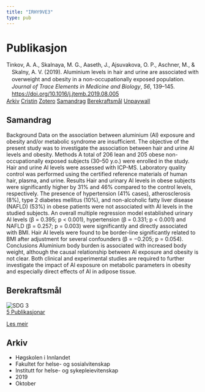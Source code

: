 ```yaml
---
title: "IRHY9VE3"
type: pub
---
```

<h1>Publikasjon</h1>
<article id="csl-bib-container-IRHY9VE3" class="csl-bib-container">
  <div class="csl-bib-body" style="line-height: 1.35; padding-left: 1em; text-indent:-1em;">
  <div class="csl-entry">Tinkov, A. A., Skalnaya, M. G., Aaseth, J., Ajsuvakova, O. P., Aschner, M., &amp; Skalny, A. V. (2019). Aluminium levels in hair and urine are associated with overweight and obesity in a non-occupationally exposed population. <i>Journal of Trace Elements in Medicine and Biology</i>, <i>56</i>, 139&#x2013;145. <a href="https://doi.org/10.1016/j.jtemb.2019.08.005">https://doi.org/10.1016/j.jtemb.2019.08.005</a></div>
</div>
  <div class="csl-bib-buttons">
    <a href="#taxonomy-article-IRHY9VE3" class="csl-bib-button">Arkiv</a>
    <a href="https://app.cristin.no/results/show.jsf?id=1738533" alt="Cristin URL" class="csl-bib-button">Cristin</a>
    <a href="http://zotero.org/groups/5402882/items/IRHY9VE3" alt="Zotero URL" class="csl-bib-button">Zotero</a>
    <a href="#abstract-article-IRHY9VE3" class="csl-bib-button">Samandrag</a>
    <a href="#sdg-article-IRHY9VE3" class="csl-bib-button">Berekraftsmål</a>
    <a href="https://doi.org/10.1016/j.jtemb.2019.08.005" class="csl-bib-button">Unpaywall</a>
  </div>
  <div id="csl-bib-meta-container-IRHY9VE3"></div>
</article>
<div id="csl-bib-meta-IRHY9VE3" class="csl-bib-meta">
  <article id="abstract-article-IRHY9VE3" class="abstract-article">
    <h1>Samandrag</h1>
    Background Data on the association between aluminium (Al) exposure and obesity and/or metabolic syndrome are insufficient. The objective of the present study was to investigate the association between hair and urine Al levels and obesity. Methods A total of 206 lean and 205 obese non-occupationally exposed subjects (30–50 y.o.) were enrolled in the study. Hair and urine Al levels were assessed with ICP-MS. Laboratory quality control was performed using the certified reference materials of human hair, plasma, and urine. Results Hair and urinary Al levels in obese subjects were significantly higher by 31% and 46% compared to the control levels, respectively. The presence of hypertension (41% cases), atherosclerosis (8%), type 2 diabetes mellitus (10%), and non-alcoholic fatty liver disease (NAFLD) (53%) in obese patients were not associated with Al levels in the studied subjects. An overall multiple regression model established urinary Al levels (β = 0.395; p &lt; 0.001), hypertension (β = 0.331; p &lt; 0.001) and NAFLD (β = 0.257; p = 0.003) were significantly and directly associated with BMI. Hair Al levels were found to be border-line significantly related to BMI after adjustment for several confounders (β = −0.205; p = 0.054). Conclusions Aluminium body burden is associated with increased body weight, although the causal relationship between Al exposure and obesity is not clear. Both clinical and experimental studies are required to further investigate the impact of Al exposure on metabolic parameters in obesity and especially direct effects of Al in adipose tissue.
  </article>
  <article id="sdg-article-IRHY9VE3" class="sdg-article">
    <h1>Berekraftsmål</h1>
    <div class="sdg-container"><div id="sdg3" class="sdg"> <img src="{{< params subfolder >}}images/sdg/sdg03_no.png" class="image" alt="SDG 3"> <div class="sdg-overlay"> <a href="{{< params subfolder >}}no/archive/?sdg=3#archive" class="sdg-publication-count"><span>5</span> Publikasjonar</a> <p><a href="NA" class="sdg-read-more">Les meir</a></p> </div> </div></div>
  </article>
  <article id="taxonomy-article-IRHY9VE3" class="taxonomy-article">
    <h1>Arkiv</h1>
    <ul>
      <li>Høgskolen i Innlandet</li>
      <li>Fakultet for helse- og sosialvitenskap</li>
      <li>Institutt for helse- og sykepleievitenskap</li>
      <li>2019</li>
      <li>Oktober</li>
    </ul>
  </article>
</div>
